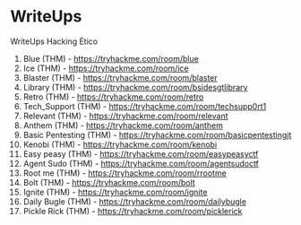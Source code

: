 # WriteUps
WriteUps Hacking Ético

1. Blue (THM) - https://tryhackme.com/room/blue
2. Ice (THM) - https://tryhackme.com/room/ice
3. Blaster (THM) - https://tryhackme.com/room/blaster
4. Library (THM) - https://tryhackme.com/room/bsidesgtlibrary
5. Retro (THM) - https://tryhackme.com/room/retro
6. Tech_Support (THM) - https://tryhackme.com/room/techsupp0rt1
7. Relevant (THM) - https://tryhackme.com/room/relevant
8. Anthem (THM) - https://tryhackme.com/room/anthem
9. Basic Pentesting (THM) - https://tryhackme.com/room/basicpentestingjt
10. Kenobi (THM) - https://tryhackme.com/room/kenobi
11. Easy peasy (THM) - https://tryhackme.com/room/easypeasyctf
12. Agent Sudo (THM) - https://tryhackme.com/room/agentsudoctf
13. Root me (THM) - https://tryhackme.com/room/rrootme
14. Bolt (THM) - https://tryhackme.com/room/bolt
15. Ignite (THM) - https://tryhackme.com/room/ignite
16. Daily Bugle (THM) - https://tryhackme.com/room/dailybugle
17. Pickle Rick (THM) - https://tryhackme.com/room/picklerick